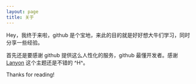 ```yaml
---
layout: page
title: 关于
---
```


<p class="message">
  Hey，我终于来啦，github 是个宝地，来此的目的就是好好想大牛们学习，同时分享一些经验。 
</p>

首先还是要感谢 github 提供这么人性化的服务，github 最懂开发者。感谢[Lanyon](http://lanyon.getpoole.com) 这个主题还是不错的 ^H^。

Thanks for reading!
